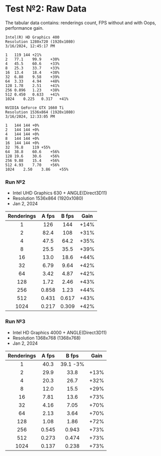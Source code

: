 # Test №2: Raw Data

The tabular data contains: renderings count, FPS without and with Oops, performance gain.

```
Intel(R) HD Graphics 400
Resolution 1280x720 (1920x1080)
3/16/2024, 12:45:17 PM

1	119	144	+21%
2	77.1	99.9	+30%
4	45.5	60.6	+33%
8	25.3	33.7	+33%
16	13.4	18.4	+38%
32	6.88	9.58	+39%
64	3.33	4.94	+48%
128	1.78	2.51	+41%
256	0.896	1.23	+38%
512	0.450	0.633	+41%
1024	0.225	0.317	+41%
```

```
NVIDIA GeForce GTX 1660 Ti
Resolution 1536x864 (1920x1080)
3/16/2024, 12:33:05 PM

1	144	144	+0%
2	144	144	+0%
4	144	144	+0%
8	144	144	+0%
16	144	144	+0%
32	76.8	119	+55%
64	38.8	60.6	+56%
128	19.6	30.6	+56%
256	9.88	15.4	+56%
512	4.93	7.70	+56%
1024	2.50	3.86	+55%
```



### Run №2

* Intel UHD Graphics 630 + ANGLE(Direct3D11)
* Resolution 1536x864 (1920x1080)
* Jan 2, 2024

| Renderings | A fps | B fps | Gain |
| :-: | :-: | :-: | :-: |
| 1 | 126 | 144 | +14% |
| 2 | 82.4 | 108 | +31% |
| 4 | 47.5 | 64.2 | +35% |
| 8 | 25.5 | 35.5 | +39% |
| 16 | 13.0 | 18.6 | +44% |
| 32 | 6.79 | 9.64 | +42% |
| 64 | 3.42 | 4.87 | +42% |
| 128 | 1.72 | 2.46 | +43% |
| 256 | 0.858 | 1.23 | +44% |
| 512 | 0.431 | 0.617 | +43% |
| 1024 | 0.217 | 0.309 | +42% |



### Run №3

* Intel HD Graphics 4000 + ANGLE(Direct3D11)
* Resolution 1368x768 (1368x768)
* Jan 2, 2024

| Renderings | A fps | B fps | Gain |
| :-: | :-: | :-: | :-: |
| 1 | 40.3 | 39.1 -3% |
| 2 | 29.9 | 33.8 | +13% |
| 4 | 20.3 | 26.7 | +32% |
| 8 | 12.0 | 15.5 | +29% |
| 16 | 7.81 | 13.6 | +73% |
| 32 | 4.16 | 7.05 | +70% |
| 64 | 2.13 | 3.64 | +70% |
| 128 | 1.08 | 1.86 | +72% |
| 256 | 0.545 | 0.943 | +73% |
| 512 | 0.273 | 0.474 | +73% |
| 1024 | 0.137 | 0.238 | +73% |


